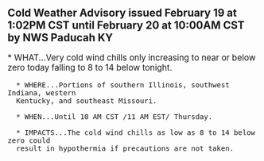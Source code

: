 <p>
   <h2>Cold Weather Advisory issued February 19 at 1:02PM CST until February 20 at 10:00AM CST by NWS Paducah KY</h2>
   <div style="font-size:120%">* WHAT...Very cold wind chills only increasing to near or below zero
      today falling to 8 to 14 below tonight.
      
      * WHERE...Portions of southern Illinois, southwest Indiana, western
      Kentucky, and southeast Missouri.
      
      * WHEN...Until 10 AM CST /11 AM EST/ Thursday.
      
      * IMPACTS...The cold wind chills as low as 8 to 14 below zero could
      result in hypothermia if precautions are not taken.
   </div>
</p>